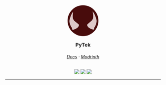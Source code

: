 <h3 align="center">
    <img alt="PyTek" width="100" style="border-radius: 50%; border: none;" src="https://raw.githubusercontent.com/JustPyrrha/PyTek/main/artSrc/logo-icon.svg" /><br/>
    <img src="https://raw.githubusercontent.com/catppuccin/catppuccin/main/assets/misc/transparent.png" height="30" width="0px"/>
    PyTek
    <img src="https://raw.githubusercontent.com/catppuccin/catppuccin/main/assets/misc/transparent.png" height="30" width="0px"/>
</h3>

<h6 align="center">
    <a href="https://pytek.pyrrha.gay">Docs</a>
    ·
    <a href="https://modrinth.com/project/pytek">Modrinth</a>
</h6>

<p align="center">
    <a href="https://github.com/catppuccin/catppuccin/stargazers"><img src="https://img.shields.io/github/actions/workflow/status/JustPyrrha/PyTek/ci_push.yml?colorA=363a4f&colorB=b7bdf8&style=for-the-badge&logo=github"></a>
    <a href="https://modrinth.com/project/pytek"><img src="https://img.shields.io/modrinth/v/pytek?colorA=363a4f&colorB=a6da95&style=for-the-badge&logo=modrinth&logoColor=cad3f5"/></a>
    <a href="https://discord.gg/2863GKB8ZF"><img src="https://img.shields.io/discord/1104618729989480519?style=for-the-badge&color=c6a0f6&labelColor=363a4f&logo=discord&logoColor=cad3f5"></a>
</p>

---